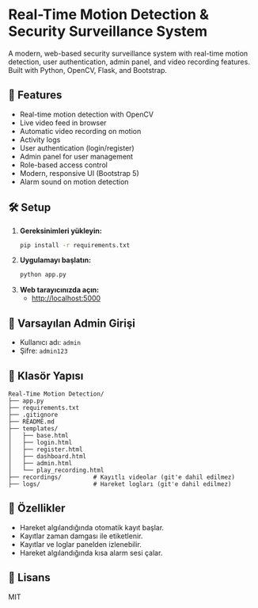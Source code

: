 # Real-Time Motion Detection & Security Surveillance System

A modern, web-based security surveillance system with real-time motion detection, user authentication, admin panel, and video recording features. Built with Python, OpenCV, Flask, and Bootstrap.

## 🚀 Features
- Real-time motion detection with OpenCV
- Live video feed in browser
- Automatic video recording on motion
- Activity logs
- User authentication (login/register)
- Admin panel for user management
- Role-based access control
- Modern, responsive UI (Bootstrap 5)
- Alarm sound on motion detection

## 🛠️ Setup
1. **Gereksinimleri yükleyin:**
   ```bash
   pip install -r requirements.txt
   ```
2. **Uygulamayı başlatın:**
   ```bash
   python app.py
   ```
3. **Web tarayıcınızda açın:**
   - [http://localhost:5000](http://localhost:5000)

## 👤 Varsayılan Admin Girişi
- Kullanıcı adı: `admin`
- Şifre: `admin123`

## 📁 Klasör Yapısı
```
Real-Time Motion Detection/
├── app.py
├── requirements.txt
├── .gitignore
├── README.md
├── templates/
│   ├── base.html
│   ├── login.html
│   ├── register.html
│   ├── dashboard.html
│   ├── admin.html
│   └── play_recording.html
├── recordings/         # Kayıtlı videolar (git'e dahil edilmez)
├── logs/               # Hareket logları (git'e dahil edilmez)
```

## 📸 Özellikler
- Hareket algılandığında otomatik kayıt başlar.
- Kayıtlar zaman damgası ile etiketlenir.
- Kayıtlar ve loglar panelden izlenebilir.
- Hareket algılandığında kısa alarm sesi çalar.

## 📝 Lisans
MIT 